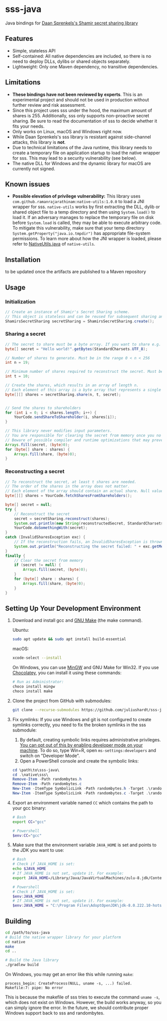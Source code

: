 # sss-java
Java bindings for [Daan Sprenkels's Shamir secret sharing library](https://github.com/dsprenkels/sss)

## Features
* Simple, stateless API
* Self-contained: All native dependencies are included, so there is no need to deploy DLLs, dylibs or shared objects separately.
* Lightweight: Only one Maven dependency, no transitive dependencies.

## Limitations
* **These bindings have not been reviewed by experts**. This is an experimental project and should not be used in production without further review and risk assessment.
* Since this project uses sss under the hood, the maximum amount of shares is 255. Additionally, sss only supports non-proactive secret sharing. Be sure to read the documentation of sss to decide whether it fits your needs.
* Only works on Linux, macOS and Windows right now.
* While Daan Sprenkels's sss library is resistant against side-channel attacks, this library is **not**.
* Due to technical limitations of the Java runtime, this library needs to create a temporary file on application startup to load the native wrapper for sss. This may lead to a security vulnerability (see below).
* The native DLL for Windows and the dynamic library for macOS are currently not signed.

## Known issues
* **Possible elevation of privilege vulnerability:** This library uses `com.github.ramanrajarathinam:native-utils:1.0.0`  to load a JNI wrapper for sss. `native-utils` works by first extracting the DLL, dylib or shared object file to a temp directory and then using `System.load()` to load it. If an adversary manages to replace the temporary file on disk before `System.load` is called, they may be able to execute arbitrary code. To mitigate this vulnerability, make sure that your temp directory `System.getProperty("java.io.tmpdir")` has appropriate file-system permissions. To learn more about how the JNI wrapper is loaded, please refer to [NativeUtils.java](https://github.com/raman-rajarathinam/native-utils/blob/master/src/main/java/com/nativeutils/NativeUtils.java) of `native-utils`.

## Installation
to be updated once the artifacts are published to a Maven repository

## Usage
### Initialization
```java
// Create an instance of Shamir's Secret Sharing scheme.
// This object is stateless and can be reused for subsequent sharing and reconstruction operations.
ShamirsSecretSharing secretSharing = ShamirsSecretSharing.create();
```

### Sharing a secret
```java
// The secret to share must be a byte array. If you want to share e.g. a string, you need to convert it to a byte array first.
byte[] secret = "Hello world!".getBytes(StandardCharsets.UTF_8);

// Number of shares to generate. Must be in the range 0 < n < 256
int n = 19;

// Minimum number of shares required to reconstruct the secret. Must be in the range 0 < t <= n
int t = 10;

// Create the shares, which results in an array of length n.
// Each element of this array is a byte array that represents a single share.
byte[][] shares = secretSharing.share(n, t, secret);


// Send the shares to shareholders
for (int i = 0; i < shares.length; i++) {
    YourCode.sendShareToShareholder(i, shares[i]);
}

// This library never modifies input parameters.
// You are responsible for clearing the secret from memory once you no longer need it!
// Beware of possible compiler and runtime optimizations that may prevent the following lines from taking effect.
Arrays.fill(secret, (byte)0);
for (byte[] share : shares) {
    Arrays.fill(share, (byte)0);
}
```

### Reconstructing a secret
```java
// To reconstruct the secret, at least t shares are needed.
// The order of the shares in the array does not matter.
// Each element of the array should contain an actual share. Null values are not allowed.
byte[][] shares = YourCode.fetchSharesFromShareholders();

byte[] secret = null;
try {
    // Reconstruct the secret
    secret = secretSharing.reconstruct(shares);
    System.out.println(new String(reconstructedSecret, StandardCharsets.UTF_8));
    YourCode.doSomethingWith(secret);
}
catch (InvalidSharesException exc) {
    // If the reconstruction fails, an InvalidSharesException is thrown.
    System.out.println("Reconstructing the secret failed: " + exc.getMessage());
}
finally {
    // Clear the secret from memory
    if (secret != null) {
        Arrays.fill(secret, (byte)0);
    }
    for (byte[] share : shares) {
        Arrays.fill(share, (byte)0);
    }
}
```

## Setting Up Your Development Environment
1. Download and install gcc and [GNU Make](https://www.gnu.org/software/make/) (the make command).

    Ubuntu:
    ```sh
    sudo apt update && sudo apt install build-essential
    ```

    macOS:
    ```sh
    xcode-select --install
    ```
    On Windows, you can use [MinGW](http://mingw.org/) and GNU Make for Win32. If you use [Chocolatey](https://chocolatey.org/), you can install it using these commands:
    ```powershell
    # Run as Administrator:
    choco install mingw
    choco install make
    ```
1. Clone the project from GitHub with submodules:
    ```sh
    git clone --recurse-submodules https://github.com/juliushardt/sss-java.git
    ```
1. Fix symlinks: If you use Windows and git is not configured to create symlinks correctly, you need to fix the broken symlinks in the sss submodule:
    1. By default, creating symbolic links requires administrative privileges. [You can opt out of this by enabling developer mode on your machine](https://blogs.windows.com/windowsdeveloper/2016/12/02/symlinks-windows-10/). To do so, type Win+R, open `ms-settings:developers` and switch on "Developer Mode".
    1. Open a PowerShell console and create the symbolic links:
    ```powershell
    cd \path\to\sss-java\
    cd .\native\sss\
    Remove-Item -Path randombytes.h
    Remove-Item -Path randombytes.c
    New-Item -ItemType SymbolicLink -Path randombytes.h -Target .\randombytes\randombytes.h
    New-Item -ItemType SymbolicLink -Path randombytes.c -Target .\randombytes\randombytes.c
    ```
1. Export an environment variable named `CC` which contains the path to your gcc binary:
    ```sh
    # Bash
    export CC="gcc"
    ```
    ```powershell
    # Powershell
    $env:CC="gcc"
    ```
1. Make sure that the environment variable `JAVA_HOME` is set and points to the JDK you want to use:
    ```sh
    # Bash
    # Check if JAVA_HOME is set:
    echo $JAVA_HOME
    # If JAVA_HOME is not set, update it. For example:
    export JAVA_HOME=/Library/Java/JavaVirtualMachines/zulu-8.jdk/Contents/Home
    ```
    ```powershell
    # Powershell
    # Check if JAVA_HOME is set:
    $env:JAVA_HOME
    # If JAVA_HOME is not set, update it. For example:
    $env:JAVA_HOME = "C:\Program Files\AdoptOpenJDK\jdk-8.0.222.10-hotspot\"
    ```

## Building
```sh
cd /path/to/sss-java
# Build the native wrapper library for your platform
cd native
make
cd ..

# Build the Java library
./gradlew build
```
On Windows, you may get an error like this while running `make`:
```
process_begin: CreateProcess(NULL, uname -s, ...) failed.
Makefile:7: pipe: No error
```
This is because the makefile of sss tries to execute the command `uname -s`, which does not exist on Windows. However, the build works anyway, so you can simply ignore the error. In the future, we should contribute proper Windows support back to sss and randombytes.
<!-- Windows: MinGW, CC env variable, fix symlinks, Developer mode for symlinks without admin, clone with submodules, JAVA_HOME -->